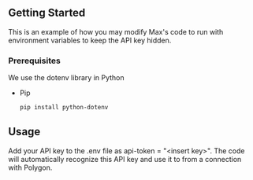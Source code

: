 <!-- GETTING STARTED -->
## Getting Started

This is an example of how you may modify Max's code to run with environment variables to keep the API key hidden.

### Prerequisites

We use the dotenv library in Python
* Pip
  ```sh
  pip install python-dotenv
  ```





<!-- USAGE EXAMPLES -->
## Usage

Add your API key to the .env file as api-token = "\<insert key>". The code will automatically recognize this API key and use it to from a connection with Polygon.



